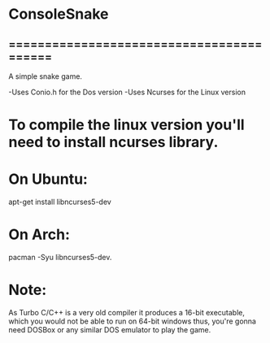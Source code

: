 # ConsoleSnake
## =========================================

 A simple snake game.

 -Uses Conio.h for the Dos version
 -Uses Ncurses for the Linux version

# To compile the linux version you'll need to install ncurses library.
 
# On Ubuntu: 
 apt-get install libncurses5-dev
 
# On Arch:
 pacman -Syu libncurses5-dev.

# Note:
 As Turbo C/C++ is a very old compiler it produces a 16-bit executable, which you would not be able to run on 64-bit windows thus,
 you're gonna need DOSBox or any similar DOS emulator to play the game.

